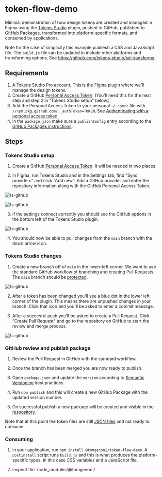 # token-flow-demo

Minimal demonstration of how design tokens are created and managed in Figma using the [Tokens Studio](https://tokens.studio/) plugin, pushed to GitHub, published to GitHub Packages, transformed into platform-specific formats, and consumed by applications.

Note for the sake of simplicity this example publiesh a CSS and JavaScript file. The `build.js` file can be updated to include other platforms and transforming options. See https://github.com/tokens-studio/sd-transforms.

## Requirements

1. A [Tokens Studio Pro](https://tokens.studio/#pricing-2) account. This is the Figma plugin where we’ll manage the design tokens.
2. Create a GitHub [Personal Access Token](https://github.com/settings/tokens). (You'll need this for the next step and step 2 in "Tokens Studio setup" below.)
3. Add the Personal Access Token to your personal `~/.npmrc` file with `//npm.pkg.github.com/:_authToken=TOKEN`. See [Authenticating with a personal access token](https://docs.github.com/en/packages/working-with-a-github-packages-registry/working-with-the-npm-registry#authenticating-with-a-personal-access-token).
4. In the `package.json` make sure a `publishConfig` entry according to the [GitHub Packages instructions](https://docs.github.com/en/packages/working-with-a-github-packages-registry/working-with-the-npm-registry).

## Steps

### Tokens Studio setup

1. Create a GitHub [Personal Access Token](https://github.com/settings/tokens). It will be needed in two places.

2. In Figma, run Tokens Studio and in the Settings tab, find "Sync providers" and click “Add new”. Add a GitHub provider and enter the repository information along with the GitHub Personal Access Token.

![ts-github](assets/ts-github.png)

![ts-github](assets/ts-add.png)

3. If the settings connect correctly you should see the GitHub options in the bottom left of the Tokens Studio plugin.

![ts-github](assets/ts-ready.png)

4. You should now be able to pull changes from the `main` branch with the down arrow icon.

### Tokens Studio changes

1. Create a new branch off of `main` in the lower-left corner. We want to use the standard GitHub workflow of branching and creating Pull Requests. The `main` branch should be [protected](https://docs.github.com/en/repositories/configuring-branches-and-merges-in-your-repository/managing-protected-branches/managing-a-branch-protection-rule).

![ts-github](assets/ts-branch.png)

2. After a token has been changed you'll see a blue dot in the lower left corner of the plugin. This means there are unpushed changes in your branch. Click that icon and you'll be asked to enter a commit message.

3. After a succesful push you'll be asked to create a Pull Request. Click "Create Pull Request" and go to the repository on GitHub to start the review and merge process.

![ts-github](assets/ts-pull.png)

### GitHub review and publish package

1. Review the Pull Request in GitHub with the standard workflow.

2. Once the branch has been merged you are now ready to publish.

3. Open `package.json` and update the `version` according to [Semantic Versioning](https://semver.org/) best practices.

4. Run `npm publish` and this will create a new GitHub Package with the updated version number.

5. On successful publish a new package will be created and visible in the [respository](https://github.com/tomgenoni/token-flow-demo/pkgs/npm/token-flow-demo).

Note that at this point the token files are still [JSON files](https://github.com/tomgenoni/token-flow-demo/tree/main/src) and not ready to consume.

### Consuming

1. In your application, run `npm install @tomgenoni/token-flow-demo`. A `postinstall` script runs `build.js` and this is what produces the platform-specific types, in this case CSS variables and a JavaScript file.

2. Inspect the `node_modules/@tomgenoni/

